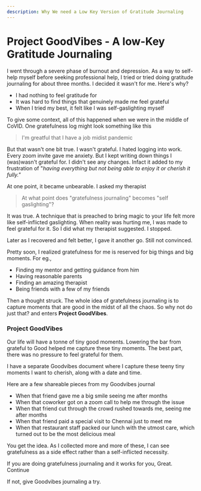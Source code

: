 ```yaml
---
description: Why We need a Low Key Version of Gratitude Journaling
---
```


# Project GoodVibes - A low-Key Gratitude Journaling

I went through a severe phase of burnout and depression. As a way to self-help myself before seeking professional help, I tried or tried doing gratitude journaling for about three months. I decided it wasn't for me. Here's why?

* I had nothing to feel gratitude for
* It was hard to find things that genuinely made me feel grateful
* When I tried my best, it felt like I was self-gaslighting myself

To give some context, all of this happened when we were in the middle of CoVID. One gratefulness log might look something like this

> I'm greatful that I have a job midist pandemic

But that wasn't one bit true. I wasn't grateful. I hated logging into work. Every zoom invite gave me anxiety. But I kept writing down things I (was)wasn't grateful for. I didn't see any changes. Infact it added to my frustration of "_having everything but not being able to enjoy it or cherish it fully."_

At one point, it became unbearable. I asked my therapist

> At what point does "gratefulness journaling" becomes "self gaslighting"?

It was true. A technique that is preached to bring magic to your life felt more like self-inflicted gaslighting. When reality was hurting me, I was made to feel grateful for it. So I did what my therapist suggested. I stopped.

Later as I recovered and felt better, I gave it another go. Still not convinced.

Pretty soon, I realized gratefulness for me is reserved for big things and big moments. For eg.,

* Finding my mentor and getting guidance from him
* Having reasonable parents
* Finding an amazing therapist
* Being friends with a few of my friends

Then a thought struck. The whole idea of gratefulness journaling is to capture moments that are good in the midst of all the chaos. So why not do just that? and enters **Project GoodVibes**.

### Project GoodVibes

Our life will have a tonne of tiny good moments. Lowering the bar from grateful to Good helped me capture these tiny moments. The best part, there was no pressure to feel grateful for them.

I have a separate Goodvibes document where I capture these teeny tiny moments  I want to cherish, along with a date and time.

Here are a few shareable pieces from my Goodvibes journal

* When that friend gave me a big smile seeing me after months
* When that coworker got on a zoom call to help me through the issue
* When that friend cut through the crowd rushed towards me, seeing me after months
* When that friend paid a special visit to Chennai just to meet me
* When that restaurant staff packed our lunch with the utmost care, which turned out to be the most delicious meal

You get the idea. As I collected more and more of these, I can see gratefulness as a side effect rather than a self-inflicted necessity.

If you are doing gratefulness journaling and it works for you, Great. Continue

If not, give Goodvibes journaling a try.
